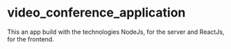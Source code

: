 # video_conference_application
This an app build with the technologies NodeJs, for the server and ReactJs, for the frontend.
